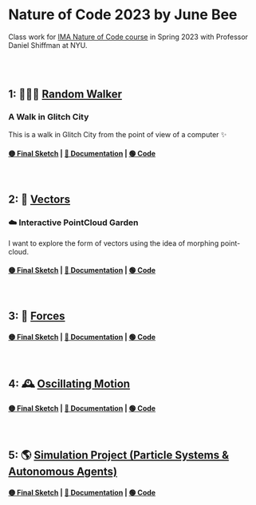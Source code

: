 # Nature of Code 2023 by June Bee
Class work for [IMA Nature of Code course](https://github.com/nature-of-code/noc-syllabus-S23) in Spring 2023 with Professor Daniel Shiffman at NYU.

</br>
</br>

## 1: 🚶🏼‍♂️ [Random Walker](https://github.com/nature-of-code/noc-syllabus-S23/tree/main/module00-intro)<br/> 
### A Walk in Glitch City 
This is a walk in Glitch City from the point of view of a computer ✨
#### **[🟡 Final Sketch](https://junebee66.github.io/nature-of-code-2023spring/01_random_walker/index.html) | [🔵 Documentation](https://quixotic-mandible-495.notion.site/NOC-1-A-Walk-in-Glitch-City-POV-computer-d2080bb5fd864ce7af71ba5afb0c4fdb)** | [🟢 Code](https://github.com/junebee66/nature-of-code-2023spring/tree/main/01_random_walker)

</br>

## 2: 🏹 [Vectors](https://github.com/nature-of-code/noc-syllabus-S23/tree/main/module01-vectors)<br/> 
### ☁️ Interactive PointCloud Garden
I want to explore the form of vectors using the idea of morphing point-cloud.
#### **[🟡 Final Sketch](https://junebee66.github.io/nature-of-code-2023spring/02_vectors/index.html) | [🔵 Documentation](https://quixotic-mandible-495.notion.site/NOC-2-Vector-d77ba47c234a4b1bba2c0bbee46bc66c)** | [🟢 Code](https://github.com/junebee66/nature-of-code-2023spring/tree/main/02_vectors)

</br>

## 3: 💨 [Forces](https://github.com/nature-of-code/noc-syllabus-S23/tree/main/module02-forces)<br/> 
#### **[🟡 Final Sketch](https://junebee66.github.io/nature-of-code-2023spring/03_forces/Force-Forest%20Points/index.html) | [🔵 Documentation](https://quixotic-mandible-495.notion.site/NOC-3-Forces-89c31c1a4d2d4390845c6bc6912b9821)** | [🟢 Code](https://github.com/junebee66/nature-of-code-2023spring/tree/main/03_forces)

</br>

## 4: 🕰️ [Oscillating Motion]()<br/> 
#### **[🟡 Final Sketch](https://junebee66.github.io/nature-of-code-2023spring/04_oscillating-motion/Oscillating%20Motion-Flowerverse%20Line/index.html) | [🔵 Documentation](https://quixotic-mandible-495.notion.site/NOC-4-Oscillating-Motion-c0dac027771c41a89f903a259313aa04)** | [🟢 Code](https://github.com/junebee66/nature-of-code-2023spring/tree/main/04_oscillating-motion)
</br>

## 5: 🌎 [Simulation Project (Particle Systems & Autonomous Agents)]()
#### **[🟡 Final Sketch](https://junebee66.github.io/nature-of-code-2023spring/05_simulation_project/Simulation%20Project%20-%20Final%20Garden/index.html) | [🔵 Documentation](https://quixotic-mandible-495.notion.site/NOC-5-Simulation-Project-98e0acc386bd4fc2ac4da2165512d409)** | [🟢 Code](https://github.com/junebee66/nature-of-code-2023spring/tree/main/05_simulation_project)
